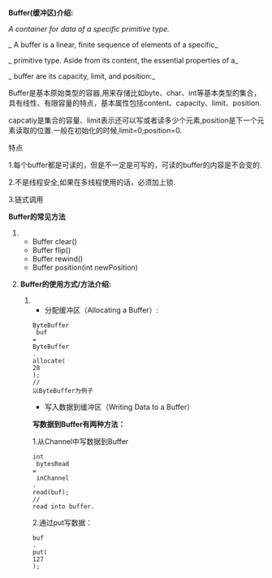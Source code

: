 **Buffer\(缓冲区\)介绍:**

_A container for data of a specific primitive type._

_ A buffer is a linear, finite sequence of elements of a specific_

_ primitive type. Aside from its content, the essential properties of a_

_ buffer are its capacity, limit, and position:_

Buffer是基本原始类型的容器,用来存储比如byte、char、int等基本类型的集合，具有线性、有限容量的特点，基本属性包括content、capacity、limit、position.

 capcatiy是集合的容量、limit表示还可以写或者读多少个元素,position是下一个元素读取的位置.一般在初始化的时候,limit=0;position=0.

特点

1.每个buffer都是可读的，但是不一定是可写的，可读的buffer的内容是不会变的.

2.不是线程安全,如果在多线程使用的话，必须加上锁.

3.链式调用

**Buffer的常见方法**

1. * Buffer clear\(\)
   * Buffer flip\(\)
   * Buffer rewind\(\)
   * Buffer position\(int newPosition\)
2. **Buffer的使用方式/方法介绍:**

   1. * 分配缓冲区（Allocating a Buffer）:

      ```
      ByteBuffer
       buf 
      =
      ByteBuffer
      .
      allocate(
      28
      );
      //
      以ByteBuffer为例子
      ```

      * 写入数据到缓冲区（Writing Data to a Buffer）

      **写数据到Buffer有两种方法：**

      1.从Channel中写数据到Buffer

      ```
      int
       bytesRead 
      =
       inChannel
      .
      read(buf); 
      //
      read into buffer.
      ```

      2.通过put写数据：

      ```
      buf
      .
      put(
      127
      );
      ```



